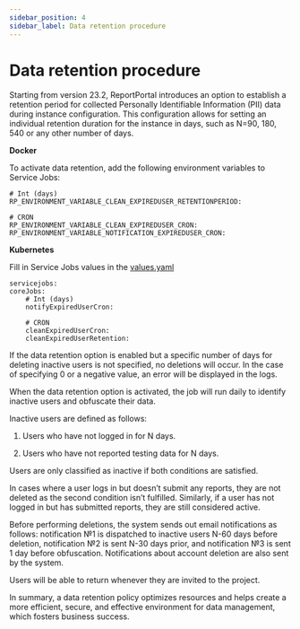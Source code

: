 ```yaml
---
sidebar_position: 4
sidebar_label: Data retention procedure
---
```


# Data retention procedure

Starting from version 23.2, ReportPortal introduces an option to establish a retention period for collected Personally Identifiable Information (PII) data during instance configuration. This configuration allows for setting an individual retention duration for the instance in days, such as N=90, 180, 540 or any other number of days.

**Docker**

To activate data retention, add the following environment variables to Service Jobs:

```
# Int (days)
RP_ENVIRONMENT_VARIABLE_CLEAN_EXPIREDUSER_RETENTIONPERIOD:

# CRON
RP_ENVIRONMENT_VARIABLE_CLEAN_EXPIREDUSER_CRON:
RP_ENVIRONMENT_VARIABLE_NOTIFICATION_EXPIREDUSER_CRON:
```

**Kubernetes**

Fill in Service Jobs values in the [values.yaml](https://github.com/reportportal/kubernetes/blob/master/reportportal/values.yaml)

```
servicejobs:
coreJobs:
    # Int (days) 
    notifyExpiredUserCron: 
    
    # CRON 
    cleanExpiredUserCron: 
    cleanExpiredUserRetention: 
```

If the data retention option is enabled but a specific number of days for deleting inactive users is not specified, no deletions will occur. In the case of specifying 0 or a negative value, an error will be displayed in the logs.

When the data retention option is activated, the job will run daily to identify inactive users and obfuscate their data.

Inactive users are defined as follows:

1. Users who have not logged in for N days.

2. Users who have not reported testing data for N days.

Users are only classified as inactive if both conditions are satisfied.

In cases where a user logs in but doesn’t submit any reports, they are not deleted as the second condition isn’t fulfilled. Similarly, if a user has not logged in but has submitted reports, they are still considered active.

Before performing deletions, the system sends out email notifications as follows: notification №1 is dispatched to inactive users N-60 days before deletion, notification №2 is sent N-30 days prior, and notification №3 is sent 1 day before obfuscation. Notifications about account deletion are also sent by the system.

Users will be able to return whenever they are invited to the project.

In summary, a data retention policy optimizes resources and helps create a more efficient, secure, and effective environment for data management, which fosters business success. 
